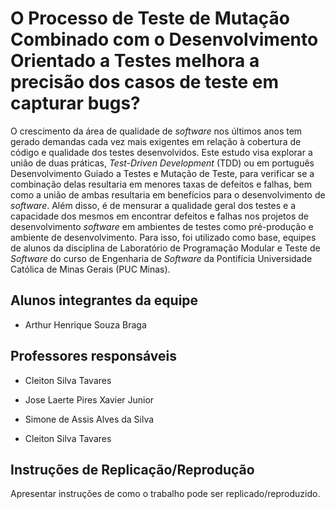 # O Processo de Teste de Mutação Combinado com o Desenvolvimento Orientado a Testes melhora a precisão dos casos de teste em capturar bugs?

O crescimento da área de qualidade de _software_ nos últimos anos tem gerado demandas cada vez mais exigentes em relação à cobertura de código e qualidade dos testes desenvolvidos. Este estudo visa explorar a união de duas práticas, _Test-Driven Development_ (TDD) ou em português Desenvolvimento Guiado a Testes e Mutação de Teste, para verificar se a combinação delas resultaria em menores taxas de defeitos e falhas, bem como a união de ambas resultaria em benefícios para o desenvolvimento de _software_. Além disso, é de mensurar a qualidade geral dos testes e a capacidade dos mesmos em encontrar defeitos e falhas nos projetos de desenvolvimento _software_ em ambientes de testes como pré-produção e ambiente de desenvolvimento. Para isso, foi utilizado como base, equipes de alunos da disciplina de Laboratório de Programação Modular e Teste de _Software_ do curso de Engenharia de _Software_ da Pontifícia Universidade Católica de Minas Gerais (PUC Minas).

## Alunos integrantes da equipe

* Arthur Henrique Souza Braga

## Professores responsáveis

* Cleiton Silva Tavares
* Jose Laerte Pires Xavier Junior
* Simone de Assis Alves da Silva

* Cleiton Silva Tavares

## Instruções de Replicação/Reprodução

Apresentar instruções de como o trabalho pode ser replicado/reproduzido.
